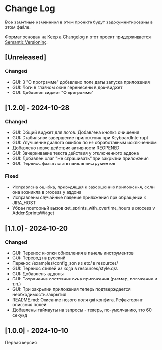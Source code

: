 # Change Log
Все заметные изменения в этом проекте будут задокументированы в этом файле.
 
Формат основан на [Keep a Changelog](http://keepachangelog.com/)
и этот проект придерживается [Semantic Versioning](http://semver.org/).
 
## [Unreleased]
### Changed
- GUI: В "О программе" добавлено поле даты запуска приложения
- GUI: Логи в главном окне перенесены в док-виджет
- GUI: Добавлен виджет "О программе"

## [1.2.0] - 2024-10-28
### Changed
- GUI: Общий виджет для логов. Добавлена кнопка очищения
- GUI: Стабильное завершение приложения при KeyboardInterrupt
- GUI: Улучшение диалога ошибок по не обработанным исключениям
- Добавлено новое действие активности REOPENED
- GUI: Зачеркивание текста действия у отключенного аддона
- GUI: Добавлен флаг "Не спрашивать" при закрытии приложения
- GUI: Перенос флага лога в панель инструментов

### Fixed
- Исправлена ошибка, приводящая к завершению приложения, если она возникла в process у аддона
- Исправлены случайные падение приложения при обращении к JIRA_HOST 
- Убран повторный вызов get_sprints_with_overtime_hours в process у AddonSprintsWidget

## [1.1.0] - 2024-10-20
### Changed
- GUI: Перенос кнопки обновления в панель инструментов
- GUI: Перевод на русский
- Перенос /examples/config.json из etc/ в resources/
- GUI: Перенос стилей из кода в resources/style.qss
- GUI: Добавлены аддоны
- GUI: Сохранение состояния окна приложения (размер, положение и т.п.)
- GUI: При закрытии приложения теперь подтверждается необходимость закрытия
- README.md: Описание нового поля gui конфига. Рефакторинг описания полей
- Добавлены таймауты на запросы - теперь, по-умолчанию, это 60 секунд

## [1.0.0] - 2024-10-10
Первая версия
